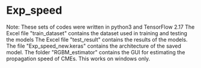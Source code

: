 # Exp_speed
Note: These sets of codes were written in python3 and TensorFlow 2.17
The Excel file "train_dataset" contains the dataset used in training and testing the models
The Excel file "test_result" contains the results of the models. 
The file "Exp_speed_new.keras" contains the architecture of the saved model.
The folder "RGBM_estimator" contains the GUI for estimating the propagation speed of CMEs. This works on windows only.
